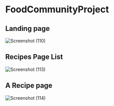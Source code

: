 # FoodCommunityProject

## Landing page
![Screenshot (110)](https://github.com/Tonny-G/FoodCommunityProject/assets/107466380/b32d7b2d-33df-4087-af89-8355961546b0)

## Recipes Page List
![Screenshot (113)](https://github.com/Tonny-G/FoodCommunityProject/assets/107466380/0164cbbc-63f1-4c44-b57c-a831620a4ee7)

## A Recipe page
![Screenshot (114)](https://github.com/Tonny-G/FoodCommunityProject/assets/107466380/34a9c272-bd86-4aae-8f50-9eefb98271c2)


